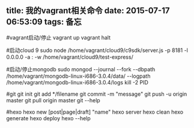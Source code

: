 title: 我的vagrant相关命令
date: 2015-07-17 06:53:09
tags: 备忘
---
#vagrant启动/停止
vagrant up
vagrant halt

#启动cloud 9
sudo node /home/vagrant/cloud9/c9sdk/server.js -p 8181 -l 0.0.0.0 -a : -w /home/vagrant/cloud9/test-express/

#启动/停止mongodb
sudo mongod --journal --fork --dbpath /home/vagrant/mongodb-linux-i686-3.0.4/data/ --logpath /home/vagrant/mongodb-linux-i686-3.0.4/logs
kill -2 PID

#git
git init
git add */filename
git commit -m "message"
git push -u origin master 
git pull origin master
git --help

#hexo
hexo new [post|page|draft] "name"
hexo server
hexo clean
hexo generate
hexo deploy
hexo --help
